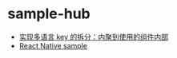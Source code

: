 # sample-hub
- [实现多语言 key 的拆分：内聚到使用的组件内部](i18n-optimize-loader-in-nextjs)
- [React Native sample](sample-rn-app)
